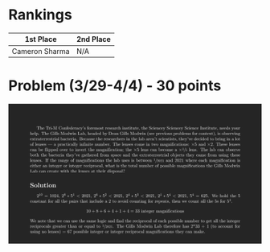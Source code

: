 # Rankings

|**1st Place**|**2nd Place**|
|----|----|
|Cameron Sharma|N/A|

# Problem (3/29-4/4) - 30 points
<p align="center"><img src="https://raw.githubusercontent.com/GodwinMHS/godwinmhs.github.io/main/images/w18s_b.jpg?raw=true"/></p>
